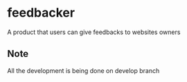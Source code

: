 # feedbacker
A product that users can give feedbacks to websites owners

## Note
All the development is being done on develop branch
